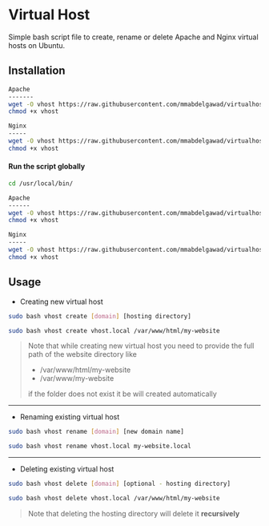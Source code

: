 # Virtual Host

Simple bash script file to create, rename or delete Apache and Nginx virtual hosts on Ubuntu.

## Installation

```bash
Apache
-------
wget -O vhost https://raw.githubusercontent.com/mmabdelgawad/virtualhost/master/vhost-apache.sh
chmod +x vhost

Nginx
-----
wget -O vhost https://raw.githubusercontent.com/mmabdelgawad/virtualhost/master/vhost-nginx.sh
chmod +x vhost
```

#### Run the script globally
```bash
cd /usr/local/bin/

Apache
------
wget -O vhost https://raw.githubusercontent.com/mmabdelgawad/virtualhost/master/vhost-apache.sh
chmod +x vhost

Nginx
-----
wget -O vhost https://raw.githubusercontent.com/mmabdelgawad/virtualhost/master/vhost-nginx.sh
chmod +x vhost
```

## Usage

* Creating new virtual host
```bash
sudo bash vhost create [domain] [hosting directory]
```

```bash
sudo bash vhost create vhost.local /var/www/html/my-website
```

> Note that while creating new virtual host you need to provide the full path of the website directory like
>   * /var/www/html/my-website
>   * /var/www/my-website
> 
> if the folder does not exist it be will created automatically
---
* Renaming existing virtual host
```bash
sudo bash vhost rename [domain] [new domain name]
```

```bash
sudo bash vhost rename vhost.local my-website.local
```
---
* Deleting existing virtual host
```bash
sudo bash vhost delete [domain] [optional - hosting directory]
```

```bash
sudo bash vhost delete vhost.local /var/www/html/my-website
```
> Note that deleting the hosting directory will delete it **recursively**
